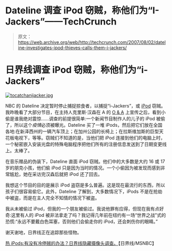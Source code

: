 # Dateline 调查 iPod 窃贼，称他们为“I-Jackers”——TechCrunch

> 原文：<https://web.archive.org/web/http://techcrunch.com/2007/08/02/dateline-investigates-ipod-thieves-calls-them-i-jackers/>

# 日界线调查 iPod 窃贼，称他们为“i-Jackers”

[![tocatchanijacker.jpg](img/89a2138340c7de1065a68768e730b26a.png)](https://web.archive.org/web/20201205083335/http://old.crunchgear.com/wp-content/uploads/tocatchanijacker.jpg "tocatchanijacker.jpg")

NBC 的 Dateline 决定暂时停止捕捉掠食者，以捕捉“i-Jackers”，或 [iPod](https://web.archive.org/web/20201205083335/http://crunchgear.com/category/gear/ipod/) 窃贼。我昨晚看了大部分节目，在主持人克里斯·汉森在 A 的 [O & A](https://web.archive.org/web/20201205083335/http://crunchgear.com/category/opie-anthony/) 上宣传之后，看到小偷是谁我绝对震惊……调查的前提很简单:一个新闻节目制作人的儿子的 iPod 被偷了，所以这个*疫情*必须被曝光。Dateline 买了一堆 iPods，然后把它们放在全国各地:在新泽西州的一辆汽车顶上；在加州公园的长椅上；在拉斯维加斯的巨型天花板电视下，等等。窃贼们不知道的是，当他们把 iPod 连接到他们的电脑上时，一个秘密嵌入安装光盘的特殊电脑程序把他们所有的注册信息发送到了日期变更线上。太棒了。

在音乐赠品的伪装下，Dateline 直面 iPod 窃贼。他们中的大多数是大约 16 或 17 岁的朋克小孩，他们偷 iPod 只是因为当时的情况。一个小偷因为被发现而感到非常尴尬，她在采访完汉森后就把 iPod 还了回去。

我想这个节目的目的是展示 iPod 盗窃是多么普遍。这是现在最流行的东西，所以孩子们很容易偷它。此外，Dateline 了解到，大多数情况下，iPods 不是在抢劫中被盗，而是在主人完全不知情的情况下被盗。

我从未被偷过 iPod，但我的一个朋友被偷过。我说他罪有应得，但现在我有点好奇:这里有人的 iPod 被非法拿走了吗？我记得几年前在纽约有一场“世界之战”式的恐慌:“永远不要戴白色耳塞，否则他们会偷走你的 iPod，还会刺伤你的眼睛。”

谢天谢地，日界线正在追踪那些怪物。

[热 iPods:有没有冷停贼的办法？日界线隐藏摄像头调查。](https://web.archive.org/web/20201205083335/http://www.msnbc.msn.com/id/20078671/)【日界线/MSNBC】